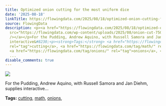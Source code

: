 ```yaml
---
title: Optimized onion cutting for the most uniform dice
date: '2025-08-18'
linkTitle: https://flowingdata.com/2025/08/18/optimized-onion-cutting-for-the-most-uniform-dice/
source: FlowingData
description: <p><a href="https://flowingdata.com/2025/08/18/optimized-onion-cutting-for-the-most-uniform-dice/"><img
  src="https://flowingdata.com/wp-content/uploads/2025/08/onion-cut-750x575.png" style="max-width:100%;height:auto"
  /></a></p>For the Pudding, Andrew Aquino, with Russell Samora and Jan Diehm, supplies
  interactive&#8230;<p><strong>Tags:</strong> <a href="https://flowingdata.com/tag/cutting/"
  rel="tag">cutting</a>, <a href="https://flowingdata.com/tag/math/" rel="tag">math</a>,
  <a href="https://flowingdata.com/tag/onions/" rel="tag">onions</a>, <a href="https://flowingdata.com/tag/pudding/"
  ...
disable_comments: true
---
```

<p><a href="https://flowingdata.com/2025/08/18/optimized-onion-cutting-for-the-most-uniform-dice/"><img src="https://flowingdata.com/wp-content/uploads/2025/08/onion-cut-750x575.png" style="max-width:100%;height:auto" /></a></p>For the Pudding, Andrew Aquino, with Russell Samora and Jan Diehm, supplies interactive&#8230;<p><strong>Tags:</strong> <a href="https://flowingdata.com/tag/cutting/" rel="tag">cutting</a>, <a href="https://flowingdata.com/tag/math/" rel="tag">math</a>, <a href="https://flowingdata.com/tag/onions/" rel="tag">onions</a>, <a href="https://flowingdata.com/tag/pudding/" ...